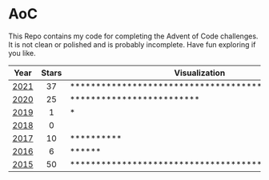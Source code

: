 # AoC

This Repo contains my code for completing the Advent of Code challenges. It is not clean or polished and is probably incomplete. Have fun exploring if you like.

| Year         | Stars | Visualization                                      |
|--------------|:-----:|----------------------------------------------------|
| [2021](2021) |   37  | *************************************              |
| [2020](2020) |   25  | *************************                          |
| [2019](2019) |   1   | *                                                  |
| [2018](2018) |   0   |                                                    |
| [2017](2017) |   10  | **********                                         |
| [2016](2016) |   6   | ******                                             |
| [2015](2015) |   50  | ************************************************** |
